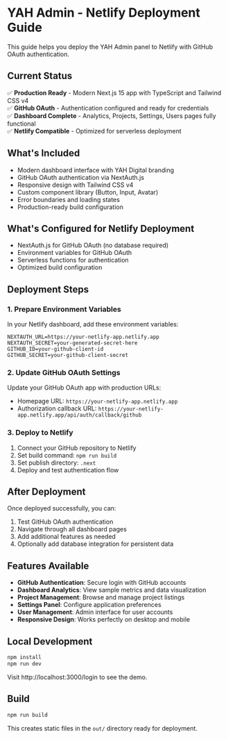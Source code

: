 # YAH Admin - Netlify Deployment Guide

This guide helps you deploy the YAH Admin panel to Netlify with GitHub OAuth authentication.

## Current Status

✅ **Production Ready** - Modern Next.js 15 app with TypeScript and Tailwind CSS v4  
✅ **GitHub OAuth** - Authentication configured and ready for credentials  
✅ **Dashboard Complete** - Analytics, Projects, Settings, Users pages fully functional  
✅ **Netlify Compatible** - Optimized for serverless deployment  

## What's Included

- Modern dashboard interface with YAH Digital branding
- GitHub OAuth authentication via NextAuth.js
- Responsive design with Tailwind CSS v4
- Custom component library (Button, Input, Avatar)
- Error boundaries and loading states
- Production-ready build configuration

## What's Configured for Netlify Deployment

- NextAuth.js for GitHub OAuth (no database required)
- Environment variables for GitHub OAuth
- Serverless functions for authentication
- Optimized build configuration

## Deployment Steps

### 1. Prepare Environment Variables

In your Netlify dashboard, add these environment variables:

```
NEXTAUTH_URL=https://your-netlify-app.netlify.app
NEXTAUTH_SECRET=your-generated-secret-here
GITHUB_ID=your-github-client-id
GITHUB_SECRET=your-github-client-secret
```

### 2. Update GitHub OAuth Settings

Update your GitHub OAuth app with production URLs:
- Homepage URL: `https://your-netlify-app.netlify.app`
- Authorization callback URL: `https://your-netlify-app.netlify.app/api/auth/callback/github`

### 3. Deploy to Netlify

1. Connect your GitHub repository to Netlify
2. Set build command: `npm run build`
3. Set publish directory: `.next`
4. Deploy and test authentication flow

## After Deployment

Once deployed successfully, you can:

1. Test GitHub OAuth authentication
2. Navigate through all dashboard pages
3. Add additional features as needed
4. Optionally add database integration for persistent data

## Features Available

- **GitHub Authentication**: Secure login with GitHub accounts
- **Dashboard Analytics**: View sample metrics and data visualization
- **Project Management**: Browse and manage project listings
- **Settings Panel**: Configure application preferences
- **User Management**: Admin interface for user accounts
- **Responsive Design**: Works perfectly on desktop and mobile

## Local Development

```bash
npm install
npm run dev
```

Visit http://localhost:3000/login to see the demo.

## Build

```bash
npm run build
```

This creates static files in the `out/` directory ready for deployment.